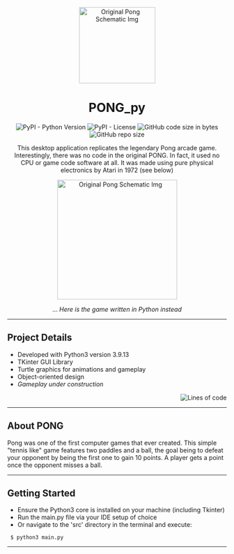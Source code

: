 <div align="center">

<img src="https://i.imgur.com/8l58nXx.png"
     alt="Original Pong Schematic Img"
     style="height: 175px; margin-top: 10px" />

# PONG_py

![PyPI - Python Version](https://img.shields.io/pypi/pyversions/p?style=plastic)
![PyPI - License](https://img.shields.io/pypi/l/Turtle?style=plastic)
![GitHub code size in bytes](https://img.shields.io/github/languages/code-size/grigsby9/PONG_py?style=plastic)
![GitHub repo size](https://img.shields.io/github/repo-size/grigsby9/PONG_py?style=plastic)

This desktop application replicates the legendary Pong arcade game. Interestingly, there was no code in the original PONG. In fact, it used no CPU or game code software at all. It was made using pure physical electronics by Atari in 1972 (see below)

<img src="https://i.redd.it/kxks306cu9y81.jpg"
     alt="Original Pong Schematic Img"
     style="height: 275px" />

... _Here is the game written in Python instead_

</div>

---

## Project Details

- Developed with Python3 version 3.9.13
- TKinter GUI Library
- Turtle graphics for animations and gameplay
- Object-oriented design
- _Gameplay under construction_

<div align="right">

![Lines of code](https://img.shields.io/tokei/lines/github/grigsby9/PONG_py?style=plastic)

</div>

---

## About PONG

Pong was one of the first computer games that ever created. This simple "tennis like" game features two paddles and a ball, the goal being to defeat your opponent by being the first one to gain 10 points. A player gets a point once the opponent misses a ball.

---

## Getting Started

- Ensure the Python3 core is installed on your machine (including Tkinter)
- Run the main.py file via your IDE setup of choice
- Or navigate to the 'src' directory in the terminal and execute:

```
 $ python3 main.py
```

---
